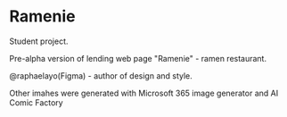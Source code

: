 # Ramenie

Student project.



Pre-alpha version of lending web page "Ramenie" - ramen restaurant.

@raphaelayo(Figma) - author of design and style.

Other imahes were generated with Microsoft 365 image generator and AI Comic Factory
